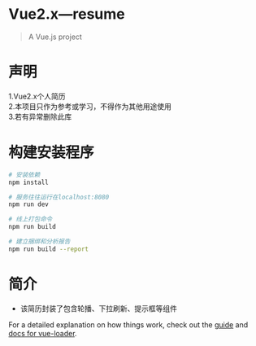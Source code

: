 # Vue2.x—resume

> A Vue.js project

# 声明

1.Vue2.x个人简历
<br/>
2.本项目只作为参考或学习，不得作为其他用途使用
<br/>
3.若有异常删除此库

# 构建安装程序

``` bash
# 安装依赖
npm install

# 服务往往运行在localhost:8080
npm run dev

# 线上打包命令
npm run build

# 建立捆绑和分析报告
npm run build --report
```
# 简介

* 该简历封装了包含轮播、下拉刷新、提示框等组件

For a detailed explanation on how things work, check out the [guide](http://vuejs-templates.github.io/webpack/) and [docs for vue-loader](http://vuejs.github.io/vue-loader).
